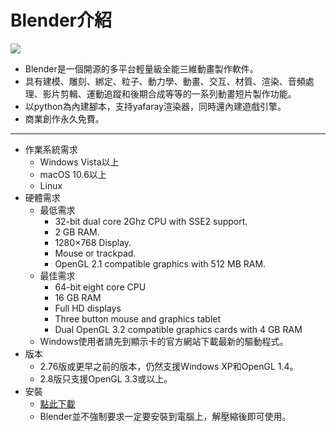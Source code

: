 # Blender介紹

![](https://download.blender.org/institute/logos/blenderlogosocket.png)

* Blender是一個開源的多平台輕量級全能三維動畫製作軟件。
* 具有建模、雕刻、綁定、粒子、動力學、動畫、交互、材質、渲染、音頻處理、影片剪輯、運動追蹤和後期合成等等的一系列動畫短片製作功能。
* 以python為內建腳本，支持yafaray渲染器，同時還內建遊戲引擎。
* 商業創作永久免費。

---

* 作業系統需求
  * Windows Vista以上
  * macOS 10.6以上
  * Linux
* 硬體需求
  * 最低需求
    * 32-bit dual core 2Ghz CPU with SSE2 support.
    * 2 GB RAM.
    * 1280×768 Display.
    * Mouse or trackpad.
    * OpenGL 2.1 compatible graphics with 512 MB RAM.
  * 最佳需求
    * 64-bit eight core CPU
    * 16 GB RAM
    * Full HD displays
    * Three button mouse and graphics tablet
    * Dual OpenGL 3.2 compatible graphics cards with 4 GB RAM
  * Windows使用者請先到顯示卡的官方網站下載最新的驅動程式。
* 版本
  * 2.76版或更早之前的版本，仍然支援Windows XP和OpenGL 1.4。
  * 2.8版只支援OpenGL 3.3或以上。
* 安裝
  * [點此下載](https://www.blender.org/download/)
  * Blender並不強制要求一定要安裝到電腦上，解壓縮後即可使用。



